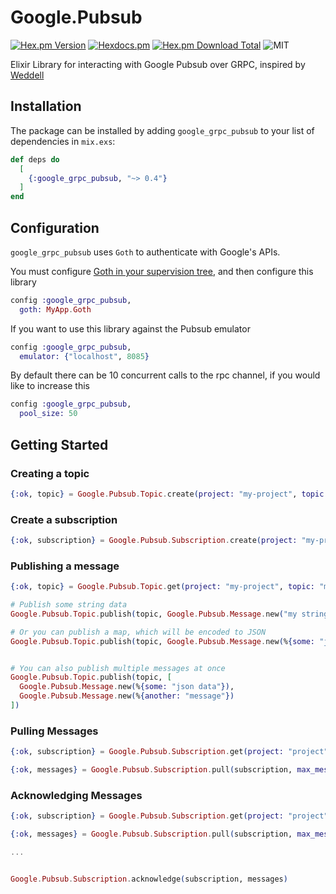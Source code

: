 # Google.Pubsub

[![Hex.pm Version](https://img.shields.io/hexpm/v/google_grpc_pubsub.svg?style=flat)](https://hex.pm/packages/google_grpc_pubsub)
[![Hexdocs.pm](https://img.shields.io/static/v1?style=flat&label=hexdocs&message=google_grpc_pubsub)](https://hexdocs.pm/google_grpc_pubsub)
[![Hex.pm Download Total](https://img.shields.io/hexpm/dt/google_grpc_pubsub.svg?style=flat)](https://hex.pm/packages/google_grpc_pubsub)
![MIT](https://img.shields.io/github/license/jwalton9/google_grpc_pubsub?style=flat)

Elixir Library for interacting with Google Pubsub over GRPC, inspired by [Weddell](https://github.com/cjab/weddell)

## Installation

The package can be installed
by adding `google_grpc_pubsub` to your list of dependencies in `mix.exs`:

```elixir
def deps do
  [
    {:google_grpc_pubsub, "~> 0.4"}
  ]
end
```

## Configuration

`google_grpc_pubsub` uses `Goth` to authenticate with Google's APIs.

You must configure [Goth in your supervision tree](https://hexdocs.pm/goth/readme.html#installation), and then configure this library

```elixir
config :google_grpc_pubsub,
  goth: MyApp.Goth
```

If you want to use this library against the Pubsub emulator

```elixir
config :google_grpc_pubsub,
  emulator: {"localhost", 8085}
```

By default there can be 10 concurrent calls to the rpc channel, if you would like to increase this

```elixir
config :google_grpc_pubsub,
  pool_size: 50
```

## Getting Started

### Creating a topic

```elixir
{:ok, topic} = Google.Pubsub.Topic.create(project: "my-project", topic: "my-topic")
```

### Create a subscription

```elixir
{:ok, subscription} = Google.Pubsub.Subscription.create(project: "my-project", subscription: "my-subscription", topic: "my-topic")
```

### Publishing a message

```elixir
{:ok, topic} = Google.Pubsub.Topic.get(project: "my-project", topic: "my-topic")

# Publish some string data
Google.Pubsub.Topic.publish(topic, Google.Pubsub.Message.new("my string data"))

# Or you can publish a map, which will be encoded to JSON
Google.Pubsub.Topic.publish(topic, Google.Pubsub.Message.new(%{some: "json data"}))


# You can also publish multiple messages at once
Google.Pubsub.Topic.publish(topic, [
  Google.Pubsub.Message.new(%{some: "json data"}),
  Google.Pubsub.Message.new(%{another: "message"})
])
```

### Pulling Messages

```elixir
{:ok, subscription} = Google.Pubsub.Subscription.get(project: "project", subscription: "subscription")

{:ok, messages} = Google.Pubsub.Subscription.pull(subscription, max_messages: 5)
```

### Acknowledging Messages

```elixir
{:ok, subscription} = Google.Pubsub.Subscription.get(project: "project", subscription: "subscription")

{:ok, messages} = Google.Pubsub.Subscription.pull(subscription, max_messages: 5)

...


Google.Pubsub.Subscription.acknowledge(subscription, messages)
```
